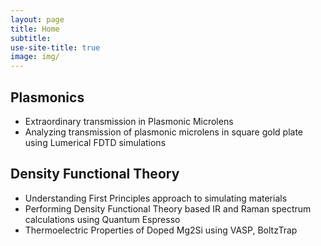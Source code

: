 ```yaml
---
layout: page
title: Home
subtitle: 
use-site-title: true
image: img/
---
```

## Plasmonics
* Extraordinary transmission in Plasmonic Microlens
* Analyzing transmission of plasmonic microlens in square gold plate using Lumerical FDTD simulations

## Density Functional Theory
* Understanding First Principles approach to simulating materials
* Performing Density Functional Theory based IR and Raman spectrum calculations using Quantum Espresso
* Thermoelectric Properties of Doped Mg2Si using VASP, BoltzTrap


